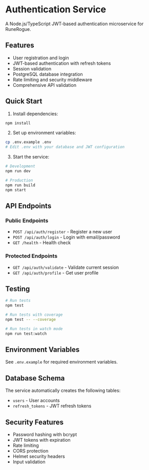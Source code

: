 # Authentication Service

A Node.js/TypeScript JWT-based authentication microservice for RuneRogue.

## Features

- User registration and login
- JWT-based authentication with refresh tokens
- Session validation
- PostgreSQL database integration
- Rate limiting and security middleware
- Comprehensive API validation

## Quick Start

1. Install dependencies:

```bash
npm install
```

2. Set up environment variables:

```bash
cp .env.example .env
# Edit .env with your database and JWT configuration
```

3. Start the service:

```bash
# Development
npm run dev

# Production
npm run build
npm start
```

## API Endpoints

### Public Endpoints

- `POST /api/auth/register` - Register a new user
- `POST /api/auth/login` - Login with email/password
- `GET /health` - Health check

### Protected Endpoints

- `GET /api/auth/validate` - Validate current session
- `GET /api/auth/profile` - Get user profile

## Testing

```bash
# Run tests
npm test

# Run tests with coverage
npm test -- --coverage

# Run tests in watch mode
npm run test:watch
```

## Environment Variables

See `.env.example` for required environment variables.

## Database Schema

The service automatically creates the following tables:

- `users` - User accounts
- `refresh_tokens` - JWT refresh tokens

## Security Features

- Password hashing with bcrypt
- JWT tokens with expiration
- Rate limiting
- CORS protection
- Helmet security headers
- Input validation
